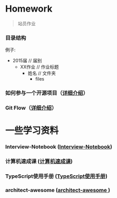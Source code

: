 # Homework
> 站员作业

### 目录结构
例子:

  - 2015届 // 届别
    - XX作业 // 作业标题
      - 姓名 // 文件夹
        - files

### 如何参与一个开源项目（[详细介绍](http://www.tuicool.com/articles/Inyi2mf)）
### Git Flow（[详细介绍](http://www.ruanyifeng.com/blog/2015/12/git-workflow.html)）


# 一些学习资料 
### Interview-Notebook ([Interview-Notebook](https://github.com/CyC2018/Interview-Notebook))
###  计算机速成课 ([计算机速成课](https://github.com/1c7/crash-course-computer-science-chinese))
### TypeScript使用手册 ([TypeScript使用手册](https://github.com/zhongsp/TypeScript))
### architect-awesome ([architect-awesome ](https://github.com/xingshaocheng/architect-awesome))
